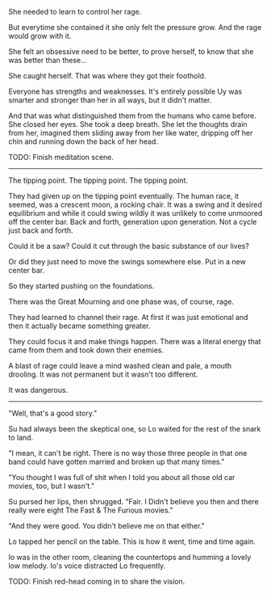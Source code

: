 She needed to learn to control her rage. 

But everytime she contained it she only felt the pressure grow.  And the rage would grow with it. 

She felt an obsessive need to be better, to prove herself, to know that she was better than these...

She caught herself.  That was where they got their foothold. 

Everyone has strengths and weaknesses.  It's entirely possible Uy was smarter and stronger than her in all ways, but it didn't matter. 

And that was what distinguished them from the humans who came before.  She closed her eyes.  She took a deep breath.  She let the thoughts drain from her, imagined them sliding away from her like water, dripping off her chin and running down the back of her head.  

TODO: Finish meditation scene. 

---

The tipping point. The tipping point. The tipping point. 

They had given up on the tipping point eventually.  The human race, it seemed, was a crescent moon, a rocking chair.  It was a swing and it desired equilibrium and while it could swing wildly it was unlikely to come unmoored off the center bar.  Back and forth, generation upon generation.  Not a cycle just back and forth. 

Could it be a saw?  Could it cut through the basic substance of our lives? 

Or did they just need to move the swings somewhere else.  Put in a new center bar. 

So they started pushing on the foundations. 

There was the Great Mourning and one phase was, of course, rage. 

They had learned to channel their rage.  At first it was just emotional and then it actually became something greater. 

They could focus it and make things happen.  There was a literal energy that came from them and took down their enemies.  

A blast of rage could leave a mind washed clean and pale, a mouth drooling.  It was not permanent but it wasn't too different.  

It was dangerous. 

---

"Well, that's a good story."

Su had always been the skeptical one, so Lo waited for the rest of the snark to land. 

"I mean, it can't be right.  There is no way those three people in that one band could have gotten married and broken up that many times."

"You thought I was full of shit when I told you about all those old car movies, too, but I wasn't."

Su pursed her lips, then shrugged. "Fair. I Didn't believe you then and there really were eight The Fast & The Furious movies."

"And they were good. You didn't believe me on that either."

Lo tapped her pencil on the table.  This is how it went, time and time again.  

Io was in the other room, cleaning the countertops and humming a lovely low melody.  Io's voice distracted Lo frequently. 

TODO: Finish red-head coming in to share the vision.  